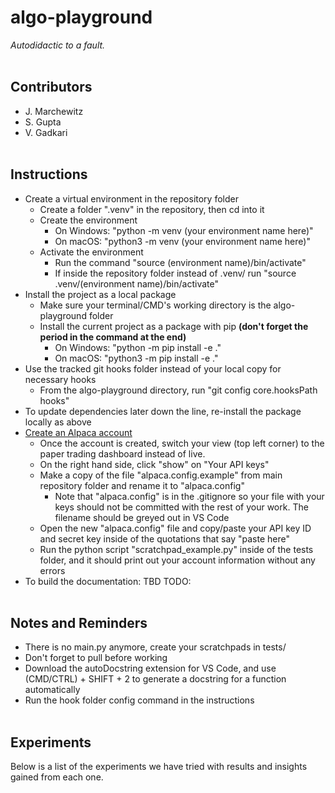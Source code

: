 # algo-playground #
*Autodidactic to a fault.*
<br><br>

## Contributors ##
* J. Marchewitz
* S. Gupta
* V. Gadkari
<br><br>

## Instructions ##
* Create a virtual environment in the repository folder
    * Create a folder ".venv" in the repository, then cd into it
    * Create the environment
        * On Windows: "python -m venv (your environment name here)"
        * On macOS: "python3 -m venv (your environment name here)"
    * Activate the environment
        * Run the command "source (environment name)/bin/activate"
        * If inside the repository folder instead of .venv/ run "source .venv/(environment name)/bin/activate"
* Install the project as a local package
    * Make sure your terminal/CMD's working directory is the algo-playground folder
    * Install the current project as a package with pip **(don't forget the period in the command at the end)**
        * On Windows: "python -m pip install -e ."
        * On macOS: "python3 -m pip install -e ."
* Use the tracked git hooks folder instead of your local copy for necessary hooks
    * From the algo-playground directory, run "git config core.hooksPath hooks"
* To update dependencies later down the line, re-install the package locally as above
* [Create an Alpaca account](https://app.alpaca.markets/signup)
    * Once the account is created, switch your view (top left corner) to the paper trading dashboard instead of live.
    * On the right hand side, click "show" on "Your API keys"
    * Make a copy of the file "alpaca.config.example" from main repository folder and rename it to "alpaca.config"
        * Note that "alpaca.config" is in the .gitignore so your file with your keys should not be committed with the rest of your work. The filename should be greyed out in VS Code
    * Open the new "alpaca.config" file and copy/paste your API key ID and secret key inside of the quotations that say "paste here"
    * Run the python script "scratchpad_example.py" inside of the tests folder, and it should print out your account information without any errors
* To build the documentation: TBD TODO:
<br><br>

## Notes and Reminders ##
* There is no main.py anymore, create your scratchpads in tests/
* Don't forget to pull before working
* Download the autoDocstring extension for VS Code, and use (CMD/CTRL) + SHIFT + 2 to generate a docstring for a function automatically
* Run the hook folder config command in the instructions
<br><br>

## Experiments ##
Below is a list of the experiments we have tried with results and insights gained from each one.
